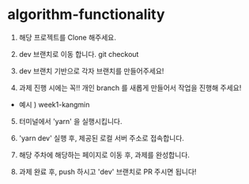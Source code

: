 # algorithm-functionality

1. 해당 프로젝트를 Clone 해주세요.

2. dev 브랜치로 이동 합니다. git checkout

3. dev 브랜치 기반으로 각자 브랜치를 만들어주세요!

4. 과제 진행 시에는 꼭!! 개인 branch 를 새롭게 만들어서 작업을 진행해 주세요!

- 예시 )  week1-kangmin

5. 터미널에서 'yarn' 을 실행시킵니다.

6. 'yarn dev' 실행 후, 제공된 로컬 서버 주소로 접속합니다.

7. 해당 주차에 해당하는 페이지로 이동 후, 과제를 완성합니다.

8. 과제 완료 후, push 하시고 'dev' 브랜치로 PR 주시면 됩니다!
